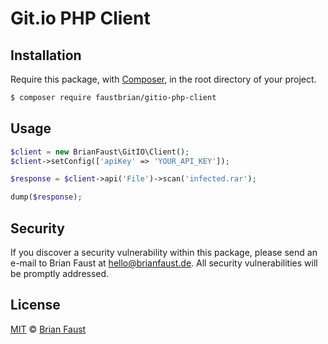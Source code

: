 # Git.io PHP Client

## Installation

Require this package, with [Composer](https://getcomposer.org/), in the root directory of your project.

```bash
$ composer require faustbrian/gitio-php-client
```

## Usage

```php
$client = new BrianFaust\GitIO\Client();
$client->setConfig(['apiKey' => 'YOUR_API_KEY']);

$response = $client->api('File')->scan('infected.rar');

dump($response);
```

## Security

If you discover a security vulnerability within this package, please send an e-mail to Brian Faust at hello@brianfaust.de. All security vulnerabilities will be promptly addressed.

## License

[MIT](LICENSE) © [Brian Faust](https://brianfaust.de)
